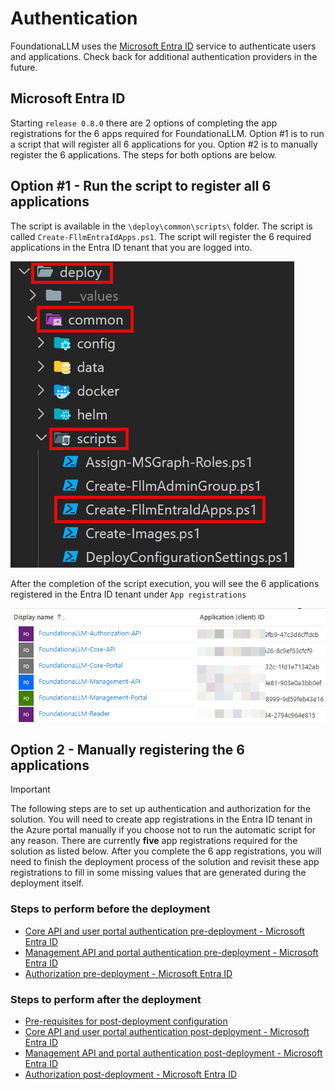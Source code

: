# Authentication

FoundationaLLM uses the [Microsoft Entra ID](https://learn.microsoft.com/entra/fundamentals/whatis) service to authenticate users and applications. Check back for additional authentication providers in the future.

## Microsoft Entra ID

Starting `release 0.8.0` there are 2 options of completing the app registrations for the 6 apps required for FoundationaLLM. Option #1 is to run a script that will register all 6 applications for you. Option #2 is to manually register the 6 applications. The steps for both options are below.

## Option #1 - Run the script to register all 6 applications
The script is available in the `\deploy\common\scripts\` folder. The script is called `Create-FllmEntraIdApps.ps1`. The script will register the 6 required applications in the Entra ID tenant that you are logged into.

![Entra ID app registration script](../media/EntraIDAppsCreation.png)

After the completion of the script execution, you will see the 6 applications registered in the Entra ID tenant under `App registrations`

![Entra ID registered apps in Portal](../media/EntraIDRegisteredAppsPortal.png)

## Option 2 - Manually registering the 6 applications

> [!IMPORTANT]
> The following steps are to set up authentication and authorization for the solution. You will need to create app registrations in the Entra ID tenant in the Azure portal manually if you choose not to run the automatic script for any reason.  There are currently **five** app registrations required for the solution as listed below.  After you complete the 6 app registrations, you will need to finish the deployment process of the solution and revisit these app registrations to fill in some missing values that are generated during the deployment itself.

### Steps to perform before the deployment
- [Core API and user portal authentication pre-deployment - Microsoft Entra ID](core-authentication-setup-entra.md)
- [Management API and portal authentication pre-deployment - Microsoft Entra ID](management-authentication-setup-entra.md)
- [Authorization pre-deployment - Microsoft Entra ID](authorization-setup-entra.md)

### Steps to perform after the deployment
- [Pre-requisites for post-deployment configuration](pre-requisites.md)
- [Core API and user portal authentication post-deployment - Microsoft Entra ID](post-core-deployment.md)
- [Management API and portal authentication post-deployment - Microsoft Entra ID](post-management-deployment.md)
- [Authorization post-deployment - Microsoft Entra ID](post-authorization-deployment.md)

